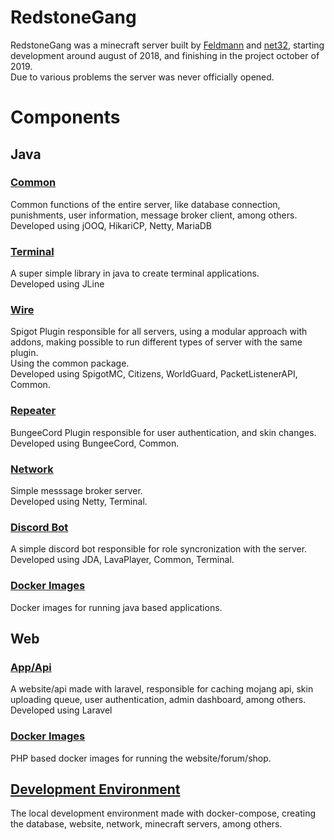 # RedstoneGang

RedstoneGang was a minecraft server built by [Feldmann](https://feldmann.dev) and [net32](https://isaias.dev), starting development around august of 2018, and finishing in the project october of 2019.   
Due to various problems the server was never officially opened.  

# Components

## Java

### [Common](https://github.com/FeldmannJR/redstonegang-common)
Common functions of the entire server, like database connection, punishments, user information, message broker client, among others.  
Developed using jOOQ, HikariCP, Netty, MariaDB

### [Terminal](https://github.com/FeldmannJR/redstonegang-terminal)
A super simple library in java to create terminal applications.  
Developed using JLine

### [Wire](https://github.com/FeldmannJR/redstonegang-wire)
Spigot Plugin responsible for all servers, using a modular approach with addons, making possible to run different types of server with the same plugin.  
Using the common package.  
Developed using SpigotMC, Citizens, WorldGuard, PacketListenerAPI, Common.

### [Repeater](https://github.com/FeldmannJR/redstonegang-repeater)
BungeeCord Plugin responsible for user authentication, and skin changes.  
Developed using BungeeCord, Common.

### [Network](https://github.com/FeldmannJR/redstonegang-network)
Simple messsage broker server.  
Developed using Netty, Terminal.

### [Discord Bot](https://github.com/FeldmannJR/redstonegang-discord)
A simple discord bot responsible for role syncronization with the server.  
Developed using JDA, LavaPlayer, Common, Terminal.

### [Docker Images](https://github.com/FeldmannJR/redstonegang-java-docker)
Docker images for running java based applications.

## Web

### [App/Api](https://github.com/FeldmannJR/redstonegang-website)
A website/api made with laravel, responsible for caching mojang api, skin uploading queue, user authentication, admin dashboard, among others.
Developed using Laravel

### [Docker Images](https://github.com/FeldmannJR/redstonegang-php-docker)
PHP based docker images for running the website/forum/shop.

## [Development Environment](https://github.com/FeldmannJR/redstonegang-dev-env)
The local development environment made with docker-compose, creating the database, website, network, minecraft servers, among others.
 